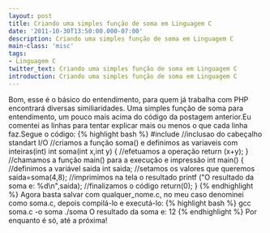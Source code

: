 ```yaml
---
layout: post
title: Criando uma simples função de soma em Linguagem C
date: '2011-10-30T13:50:00.000-07:00'
description: Criando uma simples função de soma em Linguagem C
main-class: 'misc'
tags:
- Linguagem C
twitter_text: Criando uma simples função de soma em Linguagem C
introduction: Criando uma simples função de soma em Linguagem C
---
```

 Bom, esse é o básico do entendimento, para quem já trabalha com PHP encontrará diversas similiaridades.
Uma simples função de soma para entendimento, um pouco mais acima do código da postagem anterior.Eu comentei as linhas para tentar explicar mais ou menos o que cada linha faz.Segue o código:
{% highlight bash %}
#include //inclusao do cabeçalho standart I/O
//criamos a função soma() e definimos as variaveis com inteiras(int)
int soma(int x,int y)
{
 //efetuamos a operação
 return (x+y);
}
//chamamos a função main() para a execução e impressão
int main()
{
 //definimos a variável saida
 int saida;
 //setamos os valores que queremos
 saida=soma(4,8);
 //imprimimos na tela o resultado
 printf ("O resultado da soma e: %d\n",saida);
 //finalizamos o código
 return(0);
}
{% endhighlight %}
Agora basta salvar com qualquer_nome.c, no meu caso denominei como soma.c, depois compilá-lo e executá-lo:
{% highlight bash %}
gcc soma.c -o soma
./soma
O resultado da soma e: 12
{% endhighlight %}
Por enquanto é só, até a próxima!
